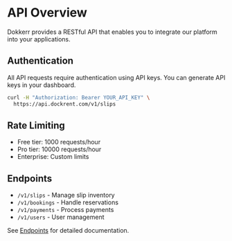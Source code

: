 # API Overview

Dokkerr provides a RESTful API that enables you to integrate our platform into your applications.

## Authentication

All API requests require authentication using API keys. You can generate API keys in your dashboard.

```bash
curl -H "Authorization: Bearer YOUR_API_KEY" \
  https://api.dockrent.com/v1/slips
```

## Rate Limiting

- Free tier: 1000 requests/hour
- Pro tier: 10000 requests/hour
- Enterprise: Custom limits

## Endpoints

- `/v1/slips` - Manage slip inventory
- `/v1/bookings` - Handle reservations
- `/v1/payments` - Process payments
- `/v1/users` - User management

See [Endpoints](endpoints.md) for detailed documentation.
